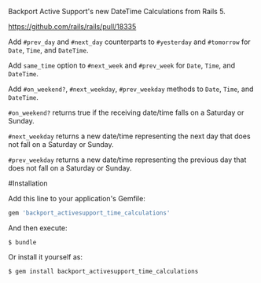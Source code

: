 Backport Active Support's new DateTime Calculations from Rails 5.

https://github.com/rails/rails/pull/18335

Add `#prev_day` and `#next_day` counterparts to `#yesterday` and
`#tomorrow` for `Date`, `Time`, and `DateTime`.

Add `same_time` option to `#next_week` and `#prev_week` for `Date`, `Time`,
and `DateTime`.

Add `#on_weekend?`, `#next_weekday`, `#prev_weekday` methods to `Date`,
`Time`, and `DateTime`.

`#on_weekend?` returns true if the receiving date/time falls on a Saturday
or Sunday.

`#next_weekday` returns a new date/time representing the next day that does
not fall on a Saturday or Sunday.

`#prev_weekday` returns a new date/time representing the previous day that
does not fall on a Saturday or Sunday.


#Installation

Add this line to your application's Gemfile:

```ruby
gem 'backport_activesupport_time_calculations'
```

And then execute:

    $ bundle

Or install it yourself as:

    $ gem install backport_activesupport_time_calculations
